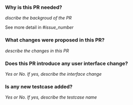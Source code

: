 ### Why is this PR needed?

*discribe the backgroud of the PR*

See more detail in *#issue_number*

  
### What changes were proposed in this PR?

*describe the changes in this PR*


### Does this PR introduce any user interface change?

*Yes or No. If yes, describe the interface change*


### Is any new testcase added?

*Yes or No. If yes, describe the testcase name*
